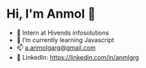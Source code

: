 # Hi, I'm Anmol 👋


- 🔭 Intern at Hivends infosolutions
- 🌱 I’m currently learning Javascript
- 📫 a.anmolgarg@gmail.com
- 💼 LinkedIn: https://linkedin.com/in/anmlgrg
